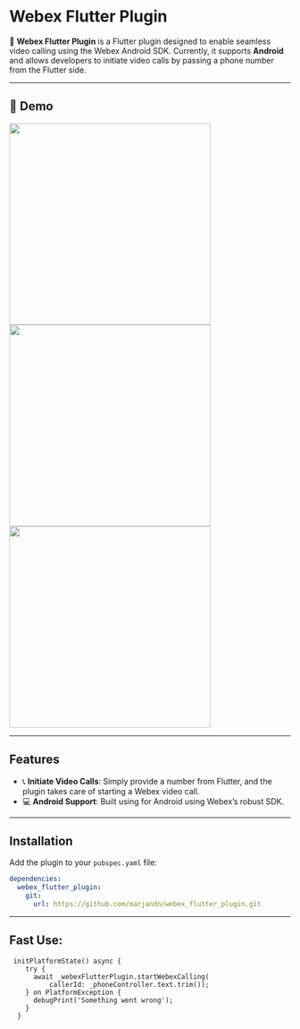 # Webex Flutter Plugin


🚀 **Webex Flutter Plugin** is a Flutter plugin designed to enable seamless video calling using the Webex Android SDK. Currently, it supports **Android** and allows developers to initiate video calls by passing a phone number from the Flutter side.

---

## 📢 Demo
<div align:left;display:inline;>
<img height="360" src="https://github.com/user-attachments/assets/9deb62e8-2d84-45c3-b6b6-5797da71a73c"/>

<img height="360" src="https://github.com/user-attachments/assets/fed8dbb4-652c-4f54-98e2-e3d485ec2a9e"/>

<img height="360" src="https://github.com/user-attachments/assets/042ab33d-433e-497e-9c5a-2310061ba65c"/> 

</div> 

---

## Features

- 📞 **Initiate Video Calls**: Simply provide a number from Flutter, and the plugin takes care of starting a Webex video call.
- 💻 **Android Support**: Built using for Android using Webex’s robust SDK.


---

## Installation

Add the plugin to your `pubspec.yaml` file:

```yaml
dependencies:
  webex_flutter_plugin:
    git:
      url: https://github.com/marjandn/webex_flutter_plugin.git
```

---

## Fast Use:

```
 initPlatformState() async {
    try {
      await _webexFlutterPlugin.startWebexCalling(
          callerId: _phoneController.text.trim());
    } on PlatformException {
      debugPrint('Something went wrong');
    }
  }
```
